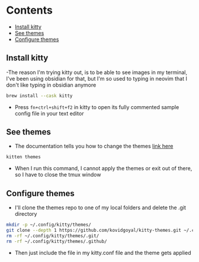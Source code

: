 # Contents

<!-- toc -->

- [Install kitty](#install-kitty)
- [See themes](#see-themes)
- [Configure themes](#configure-themes)

<!-- tocstop -->

## Install kitty

-The reason I'm trying kitty out, is to be able to see images in my terminal,
I've been using obsidian for that, but I'm so used to typing in neovim that I
don't like typing in obsidian anymore

```bash
brew install --cask kitty
```

- Press `fn+ctrl+shift+f2` in kitty to open its fully commented sample config
  file in your text editor

## See themes

- The documentation tells you how to change the themes
  [link here](https://sw.kovidgoyal.net/kitty/kittens/themes/)

```bash
kitten themes
```

- When I run this command, I cannot apply the themes or exit out of there, so I
  have to close the tmux window

## Configure themes

- I'll clone the themes repo to one of my local folders and delete the .git
  directory

```bash
mkdir -p ~/.config/kitty/themes/
git clone --depth 1 https://github.com/kovidgoyal/kitty-themes.git ~/.config/kitty/themes/
rm -rf ~/.config/kitty/themes/.git/
rm -rf ~/.config/kitty/themes/.github/
```

- Then just include the file in my kitty.conf file and the theme gets applied
